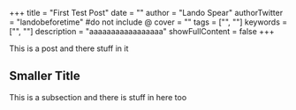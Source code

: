 +++
title = "First Test Post"
date = ""
author = "Lando Spear"
authorTwitter = "landobeforetime" #do not include @
cover = ""
tags = ["", ""]
keywords = ["", ""]
description = "aaaaaaaaaaaaaaaaa"
showFullContent = false
+++

This is a post and there stuff in it

## Smaller Title

This is a subsection and there is stuff in here too
